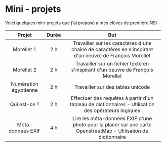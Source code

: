 # Mini - projets

Voici quelques mini-projets que j'ai proposé à mes élèves de première NSI




|Projet|Durée|But|
|:--:|:--:|:--:|
|Morellet 1| 2 h | Travailler sur les caractères d'une chaîne de caractères en s'inspirant d'un oeuvre de François Morellet|
|Morellet 2| 2 h | Travailler sur un fichier texte en s'inspirant d'un oeuvre de François Morellet|
|Numération égyptienne| 2 h | Travailler sur des tables unicode|
|Qui est-ce ?| 2 h | Effectuer des requêtes à partir d'un tableau de dictionnaires - Utilisation des opérateurs logiques|
|Meta-données EXIF | 4 h | Lire les méta-données EXIF d'une photo pour la placer sur une carte OpenstreetMap - Utilisation de dictionnaire|
